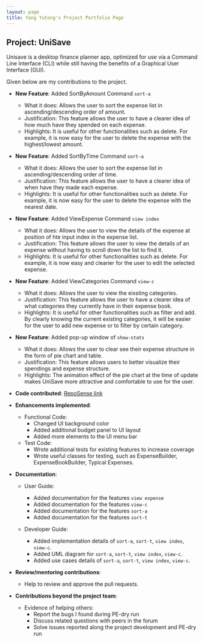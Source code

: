 ```yaml
---
layout: page
title: Yang Yutong's Project Portfolio Page
---
```


## Project: UniSave


Unisave is a desktop finance planner app, optimized for use via a Command Line Interface (CLI) while still having
the benefits of a Graphical User Interface (GUI).

Given below are my contributions to the project.

* **New Feature**: Added SortByAmount Command `sort-a`
  * What it does: Allows the user to sort the expense list in ascending/descending order of amount.
  * Justification: This feature allows the user to have a clearer idea of how much have they spended on each expense.
  * Highlights: It is useful for other functionalities such as delete. For example, it is now easy for the user to delete the expense with the highest/lowest amount.

* **New Feature**: Added SortByTime Command `sort-a`
  * What it does: Allows the user to sort the expense list in ascending/descending order of time.
  * Justification: This feature allows the user to have a clearer idea of when have they made each expense.
  * Highlights: It is useful for other functionalities such as delete. For example, it is now easy for the user to delete the expense with the nearest date.

* **New Feature**: Added ViewExpense Command `view index`
  * What it does: Allows the user to view the details of the expense at position of hte input index in the expense list.
  * Justification: This feature allows the user to view the details of an expense without having to scroll down the list to find it.
  * Highlights: It is useful for other functionalities such as delete. For example, it is now easy and clearier for the user to edit the selected expense.

* **New Feature**: Added ViewCategories Command `view-c`
  * What it does: Allows the user to view the eixsting categories.
  * Justification: This feature allows the user to have a clearer idea of what categories they currently have in their expense book.
  * Highlights: It is useful for other functionalities such as filter and add.
  By clearly knowing the current existing categories, it will be easier for the user to add new expense or to filter by certain category.

* **New Feature**: Added pop-up window of `show-stats`
  * What it does: Allows the user to clear see their expense structure in the form of pie chart and table.
  * Justification: This feature allows users to better visualize their spendings and expense structure.
  * Highlights: The animation effect of the pie chart at the time of update makes UniSave more attractive and comfortable to use for the user.


* **Code contributed**: [RepoSense link](https://nus-cs2103-ay2021s1.github.io/tp-dashboard/#breakdown=true&search=&sort=groupTitle&sortWithin=title&since=2020-08-14&until=2020-11-09&timeframe=commit&mergegroup=&groupSelect=groupByRepos&checkedFileTypes=docs~functional-code~test-code~other&tabOpen=true&tabType=authorship&tabAuthor=yyutong&tabRepo=AY2021S1-CS2103T-W10-1%2Ftp%5Bmaster%5D&authorshipIsMergeGroup=false&authorshipFileTypes=docs~functional-code~test-code)

* **Enhancements implemented**:
    * Functional Code:
       * Changed UI background color
       * Added additional budget panel to UI layout
       * Added more elements to the UI menu bar
    * Test Code:
       * Wrote additional tests for existing features to increase coverage
       * Wrote useful classes for testing, such as ExpenseBuilder, ExpenseBookBuilder, Typical Expenses.

* **Documentation**:
   * User Guide:
      * Added documentation for the features `view expense`
      * Added documentation for the features `view-c`
      * Added documentation for the features `sort-a`
      * Added documentation for the features `sort-t`

   * Developer Guide:
      * Added implementation details of `sort-a`, `sort-t`, `view index`, `view-c`.
      * Added UML diagram for `sort-a`, `sort-t`, `view index`, `view-c`.
      * Added use cases details of `sort-a`, `sort-t`, `view index`, `view-c`.

* **Review/mentoring contributions**:
   * Help to review and approve the pull requests.

* **Contributions beyond the project team**:
   * Evidence of helping others:
       * Report the bugs I found during PE-dry run
       * Discuss related questions with peers in the forum
       * Solve issues reported along the project development and PE-dry run

